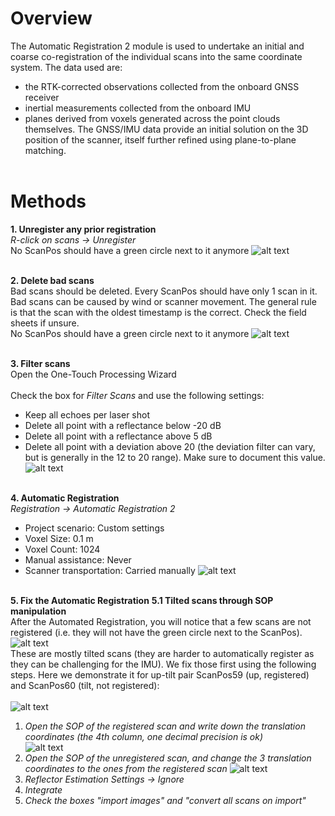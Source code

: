# Overview
The Automatic Registration 2 module is used to undertake an initial and coarse co-registration of the individual scans into the same coordinate system. The data used are: 
* the RTK-corrected observations collected from the onboard GNSS receiver
* inertial measurements collected from the onboard IMU
* planes derived from voxels generated across the point clouds themselves. 
The GNSS/IMU data provide an initial solution on the 3D position of the scanner, itself further refined using plane-to-plane matching.
<br><br>

# Methods
**1. Unregister any prior registration**
<br>
*R-click on scans → Unregister*
<br>
No ScanPos should have a green circle next to it anymore
![alt text](img/unregister.png)
<br><br>

**2. Delete bad scans**
<br>
Bad scans should be deleted. Every ScanPos should have only 1 scan in it. Bad scans can be caused by wind or scanner movement. The general rule is that the scan with the oldest timestamp is the correct. Check the field sheets if unsure.
<br>
No ScanPos should have a green circle next to it anymore
![alt text](img/delete_scans.png)
<br><br>

**3. Filter scans**
<br>
Open the One-Touch Processing Wizard
<br><br>
Check the box for *Filter Scans* and use the following settings:
* Keep all echoes per laser shot
* Delete all point with a reflectance below -20 dB
* Delete all point with a reflectance above 5 dB
* Delete all point with a deviation above 20 (the deviation filter can vary, but is generally in the 12 to 20 range). Make sure to document this value.
![alt text](img/filter.png)
<br><br>

**4. Automatic Registration**
<br>
*Registration → Automatic Registration 2*
<br>
* Project scenario: Custom settings
* Voxel Size: 0.1 m
* Voxel Count: 1024
* Manual assistance: Never
* Scanner transportation: Carried manually
![alt text](img/AR2.png)
<br><br>

**5. Fix the Automatic Registration**
**5.1 Tilted scans through SOP manipulation**
<br>
After the Automated Registration, you will notice that a few scans are not registered (i.e. they will not have the green circle next to the ScanPos).
<br>
![alt text](img/fix1.png)
<br>
These are mostly tilted scans (they are harder to automatically register as they can be challenging for the IMU).
We fix those first using the following steps. Here we demonstrate it for up-tilt pair ScanPos59 (up, registered) and ScanPos60 (tilt, not registered):
<br>
<br>![alt text](img/fix2.png)
1. *Open the SOP of the registered scan and write down the translation coordinates (the 4th column, one decimal precision is ok)*
<br>![alt text](img/fix3.png)
2. *Open the SOP of the unregistered scan, and change the 3 translation coordinates to the ones from the registered scan*
![alt text](img/fix4.png)
3. *Reflector Estimation Settings → Ignore*
4. *Integrate*
4. *Check the boxes "import images" and "convert all scans on import"*
<br><br>